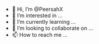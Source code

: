 - 👋 Hi, I’m @PeersahX
- 👀 I’m interested in ...
- 🌱 I’m currently learning ...
- 💞️ I’m looking to collaborate on ...
- 📫 How to reach me ...

<!---
PeersahX/PeersahX is a ✨ special ✨ repository because its `README.md` (this file) appears on your GitHub profile.
You can click the Preview link to take a look at your changes.
--->
